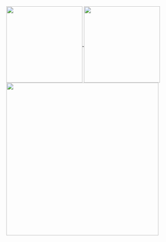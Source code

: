<a href="https://github.com/anuraghazra/github-readme-stats">
  <img height=200 align="center" src="https://github-readme-stats-beta-nine-47.vercel.app/api?username=rjuniyy&show_icons=true&theme=calm_pink&include_all_commits=true&rank_icon=percentile" />
</a>
<a href="https://github.com/anuraghazra/convoychat">
  <img height=200 align="center" src="https://github-readme-stats-beta-nine-47.vercel.app/api/top-langs?username=rjuniyy&layout=compact&langs_count=10&card_width=320&theme=calm_pink" />
</a>
<a href="https://github.com/anuraghazra/github-readme-stats">
  <img height=400 width=400 align="center" src="https://github-readme-stats-beta-nine-47.vercel.app/api/wakatime?username=rjuniyy&layout=compact" />
</a>
<!-- ![Juniy's WakaTime stats](https://github-readme-stats-beta-nine-47.vercel.app/api/wakatime?username=rjuniyy&layout=compact) -->
